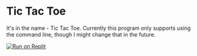 # Tic Tac Toe

It's in the name - Tic Tac Toe. Currently this program only supports using
the command line, though I might change that in the future.

[![Run on Replit](https://replit.com/badge/github/Grayvox/tic-tac-toe)](https://replit.com/@grayvox/tic-tac-toe)